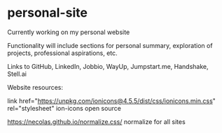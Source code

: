 # personal-site
Currently working on my personal website

Functionality will include sections for personal summary,
exploration of projects, professional aspirations, etc.

Links to GitHub, LinkedIn, Jobbio, WayUp, Jumpstart.me, 
Handshake, Stell.ai


Website resources:

link href="https://unpkg.com/ionicons@4.5.5/dist/css/ionicons.min.css" rel="stylesheet"
ion-icons open source

https://necolas.github.io/normalize.css/
normalize for all sites
